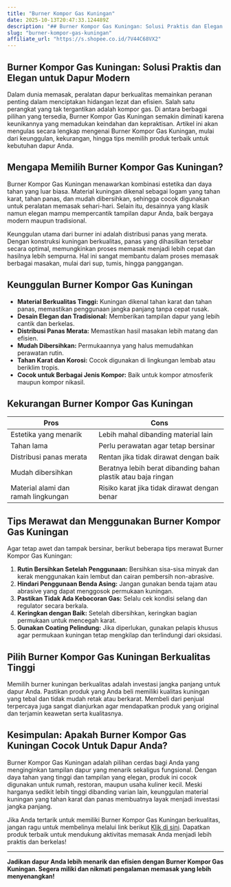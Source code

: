 ```yaml
---
title: "Burner Kompor Gas Kuningan"
date: 2025-10-13T20:47:33.124489Z
description: "## Burner Kompor Gas Kuningan: Solusi Praktis dan Elegan untuk Dapur Modern..."
slug: "burner-kompor-gas-kuningan"
affiliate_url: "https://s.shopee.co.id/7V44C68VX2"
---
```

## Burner Kompor Gas Kuningan: Solusi Praktis dan Elegan untuk Dapur Modern

Dalam dunia memasak, peralatan dapur berkualitas memainkan peranan penting dalam menciptakan hidangan lezat dan efisien. Salah satu perangkat yang tak tergantikan adalah kompor gas. Di antara berbagai pilihan yang tersedia, Burner Kompor Gas Kuningan semakin diminati karena keunikannya yang memadukan keindahan dan kepraktisan. Artikel ini akan mengulas secara lengkap mengenai Burner Kompor Gas Kuningan, mulai dari keunggulan, kekurangan, hingga tips memilih produk terbaik untuk kebutuhan dapur Anda.

## Mengapa Memilih Burner Kompor Gas Kuningan?

Burner Kompor Gas Kuningan menawarkan kombinasi estetika dan daya tahan yang luar biasa. Material kuningan dikenal sebagai logam yang tahan karat, tahan panas, dan mudah dibersihkan, sehingga cocok digunakan untuk peralatan memasak sehari-hari. Selain itu, desainnya yang klasik namun elegan mampu mempercantik tampilan dapur Anda, baik bergaya modern maupun tradisional.

Keunggulan utama dari burner ini adalah distribusi panas yang merata. Dengan konstruksi kuningan berkualitas, panas yang dihasilkan tersebar secara optimal, memungkinkan proses memasak menjadi lebih cepat dan hasilnya lebih sempurna. Hal ini sangat membantu dalam proses memasak berbagai masakan, mulai dari sup, tumis, hingga panggangan.

## Keunggulan Burner Kompor Gas Kuningan

- **Material Berkualitas Tinggi:** Kuningan dikenal tahan karat dan tahan panas, memastikan penggunaan jangka panjang tanpa cepat rusak.
- **Desain Elegan dan Tradisional:** Memberikan tampilan dapur yang lebih cantik dan berkelas.
- **Distribusi Panas Merata:** Memastikan hasil masakan lebih matang dan efisien.
- **Mudah Dibersihkan:** Permukaannya yang halus memudahkan perawatan rutin.
- **Tahan Karat dan Korosi:** Cocok digunakan di lingkungan lembab atau beriklim tropis.
- **Cocok untuk Berbagai Jenis Kompor:** Baik untuk kompor atmosferik maupun kompor nikasil.

## Kekurangan Burner Kompor Gas Kuningan

| Pros                       | Cons                                 |
|----------------------------|--------------------------------------|
| Estetika yang menarik     | Lebih mahal dibanding material lain|
| Tahan lama                | Perlu perawatan agar tetap bersinar|
| Distribusi panas merata   | Rentan jika tidak dirawat dengan baik|
| Mudah dibersihkan        | Beratnya lebih berat dibanding bahan plastik atau baja ringan|
| Material alami dan ramah lingkungan | Risiko karat jika tidak dirawat dengan benar|

## Tips Merawat dan Menggunakan Burner Kompor Gas Kuningan

Agar tetap awet dan tampak bersinar, berikut beberapa tips merawat Burner Kompor Gas Kuningan:

1. **Rutin Bersihkan Setelah Penggunaan:** Bersihkan sisa-sisa minyak dan kerak menggunakan kain lembut dan cairan pembersih non-abrasive.
2. **Hindari Penggunaan Benda Asing:** Jangan gunakan benda tajam atau abrasive yang dapat menggosok permukaan kuningan.
3. **Pastikan Tidak Ada Kebocoran Gas:** Selalu cek kondisi selang dan regulator secara berkala.
4. **Keringkan dengan Baik:** Setelah dibersihkan, keringkan bagian permukaan untuk mencegah karat.
5. **Gunakan Coating Pelindung:** Jika diperlukan, gunakan pelapis khusus agar permukaan kuningan tetap mengkilap dan terlindungi dari oksidasi.

## Pilih Burner Kompor Gas Kuningan Berkualitas Tinggi

Memilih burner kuningan berkualitas adalah investasi jangka panjang untuk dapur Anda. Pastikan produk yang Anda beli memiliki kualitas kuningan yang tebal dan tidak mudah retak atau berkarat. Membeli dari penjual terpercaya juga sangat dianjurkan agar mendapatkan produk yang original dan terjamin keawetan serta kualitasnya.

## Kesimpulan: Apakah Burner Kompor Gas Kuningan Cocok Untuk Dapur Anda?

Burner Kompor Gas Kuningan adalah pilihan cerdas bagi Anda yang menginginkan tampilan dapur yang menarik sekaligus fungsional. Dengan daya tahan yang tinggi dan tampilan yang elegan, produk ini cocok digunakan untuk rumah, restoran, maupun usaha kuliner kecil. Meski harganya sedikit lebih tinggi dibanding varian lain, keunggulan material kuningan yang tahan karat dan panas membuatnya layak menjadi investasi jangka panjang.

Jika Anda tertarik untuk memiliki Burner Kompor Gas Kuningan berkualitas, jangan ragu untuk membelinya melalui link berikut [Klik di sini](https://s.shopee.co.id/7V44C68VX2). Dapatkan produk terbaik untuk mendukung aktivitas memasak Anda menjadi lebih praktis dan berkelas!

---

**Jadikan dapur Anda lebih menarik dan efisien dengan Burner Kompor Gas Kuningan. Segera miliki dan nikmati pengalaman memasak yang lebih menyenangkan!**
